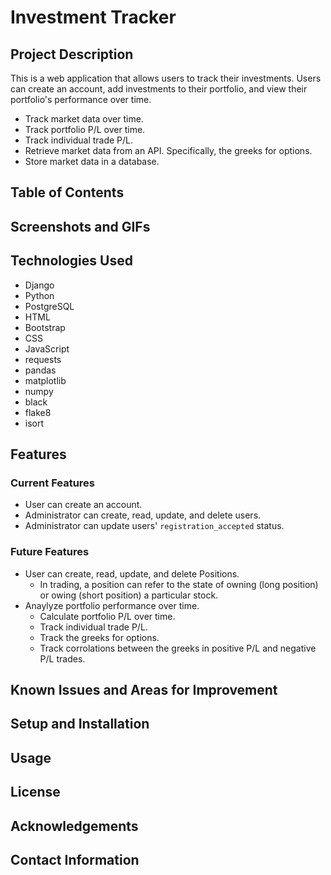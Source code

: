 # Investment Tracker

## Project Description

This is a web application that allows users to track their investments. Users can create an account, add investments to their portfolio, and view their portfolio's performance over time.

- Track market data over time.
- Track portfolio P/L over time.
- Track individual trade P/L.
- Retrieve market data from an API. Specifically, the greeks for options.
- Store market data in a database.

## Table of Contents

## Screenshots and GIFs

## Technologies Used

- Django
- Python
- PostgreSQL
- HTML
- Bootstrap
- CSS
- JavaScript
- requests
- pandas
- matplotlib
- numpy
- black
- flake8
- isort

## Features

### Current Features

- User can create an account.
- Administrator can create, read, update, and delete users.
- Administrator can update users' `registration_accepted` status.

### Future Features

- User can create, read, update, and delete Positions.
  - In trading, a position can refer to the state of owning (long position) or owing (short position) a particular stock.
- Anaylyze portfolio performance over time.
  - Calculate portfolio P/L over time.
  - Track individual trade P/L.
  - Track the greeks for options.
  - Track corrolations between the greeks in positive P/L and negative P/L trades.

## Known Issues and Areas for Improvement

## Setup and Installation

## Usage

## License

## Acknowledgements

## Contact Information

